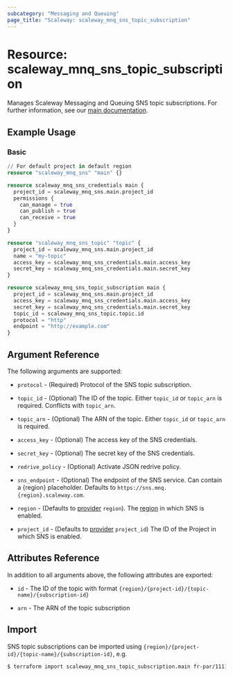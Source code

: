 ```yaml
---
subcategory: "Messaging and Queuing"
page_title: "Scaleway: scaleway_mnq_sns_topic_subscription"
---
```


# Resource: scaleway_mnq_sns_topic_subscription

Manages Scaleway Messaging and Queuing SNS topic subscriptions.
For further information, see
our [main documentation](https://www.scaleway.com/en/docs/serverless/messaging/reference-content/sns-overview/).

## Example Usage

### Basic

```terraform
// For default project in default region
resource "scaleway_mnq_sns" "main" {}

resource scaleway_mnq_sns_credentials main {
  project_id = scaleway_mnq_sns.main.project_id
  permissions {
    can_manage = true
    can_publish = true
    can_receive = true
  }
}

resource "scaleway_mnq_sns_topic" "topic" {
  project_id = scaleway_mnq_sns.main.project_id
  name = "my-topic"
  access_key = scaleway_mnq_sns_credentials.main.access_key
  secret_key = scaleway_mnq_sns_credentials.main.secret_key
}

resource scaleway_mnq_sns_topic_subscription main {
  project_id = scaleway_mnq_sns.main.project_id
  access_key = scaleway_mnq_sns_credentials.main.access_key
  secret_key = scaleway_mnq_sns_credentials.main.secret_key
  topic_id = scaleway_mnq_sns_topic.topic.id
  protocol = "http"
  endpoint = "http://example.com"
}
```

## Argument Reference

The following arguments are supported:


- `protocol` - (Required) Protocol of the SNS topic subscription.

- `topic_id` - (Optional) The ID of the topic. Either `topic_id` or `topic_arn` is required. Conflicts with `topic_arn`.

- `topic_arn` - (Optional) The ARN of the topic. Either `topic_id` or `topic_arn` is required.

- `access_key` - (Optional) The access key of the SNS credentials.

- `secret_key` - (Optional) The secret key of the SNS credentials.

- `redrive_policy` - (Optional) Activate JSON redrive policy.

- `sns_endpoint` - (Optional) The endpoint of the SNS service. Can contain a {region} placeholder. Defaults to `https://sns.mnq.{region}.scaleway.com`.

- `region` - (Defaults to [provider](../index.md#arguments-reference) `region`). The [region](../guides/regions_and_zones.md#regions)
  in which SNS is enabled.

- `project_id` - (Defaults to [provider](../index.md#arguments-reference) `project_id`) The ID of the Project in which SNS is enabled.

## Attributes Reference

In addition to all arguments above, the following attributes are exported:

- `id` - The ID of the topic with format `{region}/{project-id}/{topic-name}/{subscription-id}`

- `arn` - The ARN of the topic subscription

## Import

SNS topic subscriptions can be imported using `{region}/{project-id}/{topic-name}/{subscription-id}`, e.g.

```bash
$ terraform import scaleway_mnq_sns_topic_subscription.main fr-par/11111111111111111111111111111111/my-topic/11111111111111111111111111111111
```
